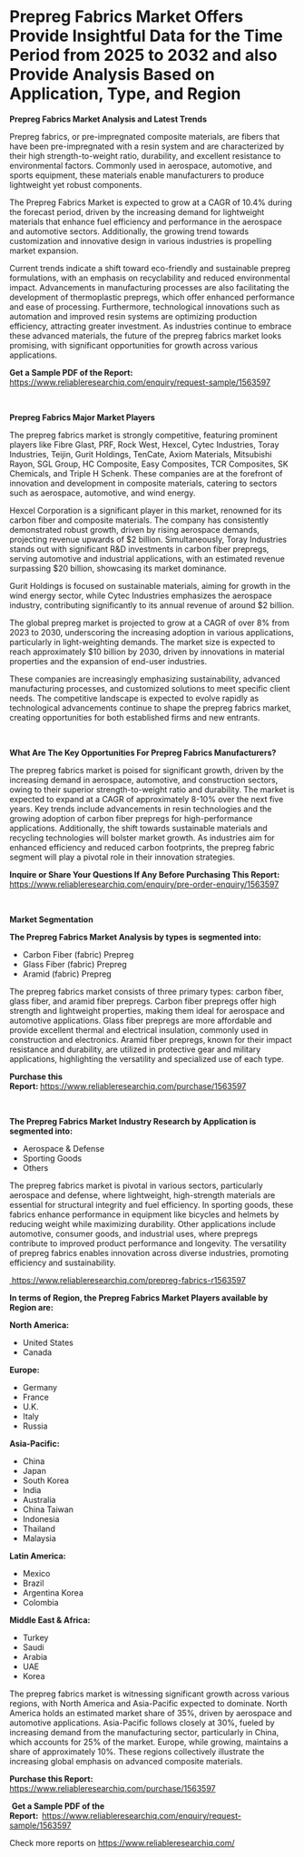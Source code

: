 <p><h1>Prepreg Fabrics Market Offers Provide Insightful Data for the Time Period from 2025 to 2032 and also Provide Analysis Based on Application, Type, and Region</h1></p><p><strong>Prepreg Fabrics Market Analysis and Latest Trends</strong></p>
<p><p>Prepreg fabrics, or pre-impregnated composite materials, are fibers that have been pre-impregnated with a resin system and are characterized by their high strength-to-weight ratio, durability, and excellent resistance to environmental factors. Commonly used in aerospace, automotive, and sports equipment, these materials enable manufacturers to produce lightweight yet robust components.</p><p>The Prepreg Fabrics Market is expected to grow at a CAGR of 10.4% during the forecast period, driven by the increasing demand for lightweight materials that enhance fuel efficiency and performance in the aerospace and automotive sectors. Additionally, the growing trend towards customization and innovative design in various industries is propelling market expansion.</p><p>Current trends indicate a shift toward eco-friendly and sustainable prepreg formulations, with an emphasis on recyclability and reduced environmental impact. Advancements in manufacturing processes are also facilitating the development of thermoplastic prepregs, which offer enhanced performance and ease of processing. Furthermore, technological innovations such as automation and improved resin systems are optimizing production efficiency, attracting greater investment. As industries continue to embrace these advanced materials, the future of the prepreg fabrics market looks promising, with significant opportunities for growth across various applications.</p></p>
<p><strong>Get a Sample PDF of the Report:&nbsp;</strong> <a href="https://www.reliableresearchiq.com/enquiry/request-sample/1563597?utm_campaign=2927&utm_medium=2&utm_source=Github&utm_content=ia&utm_term=02042025&utm_id=prepreg-fabrics">https://www.reliableresearchiq.com/enquiry/request-sample/1563597</a></p>
<p>&nbsp;</p>
<p><strong>Prepreg Fabrics Major Market Players</strong></p>
<p><p>The prepreg fabrics market is strongly competitive, featuring prominent players like Fibre Glast, PRF, Rock West, Hexcel, Cytec Industries, Toray Industries, Teijin, Gurit Holdings, TenCate, Axiom Materials, Mitsubishi Rayon, SGL Group, HC Composite, Easy Composites, TCR Composites, SK Chemicals, and Triple H Schenk. These companies are at the forefront of innovation and development in composite materials, catering to sectors such as aerospace, automotive, and wind energy.</p><p>Hexcel Corporation is a significant player in this market, renowned for its carbon fiber and composite materials. The company has consistently demonstrated robust growth, driven by rising aerospace demands, projecting revenue upwards of $2 billion. Simultaneously, Toray Industries stands out with significant R&D investments in carbon fiber prepregs, serving automotive and industrial applications, with an estimated revenue surpassing $20 billion, showcasing its market dominance.</p><p>Gurit Holdings is focused on sustainable materials, aiming for growth in the wind energy sector, while Cytec Industries emphasizes the aerospace industry, contributing significantly to its annual revenue of around $2 billion. </p><p>The global prepreg market is projected to grow at a CAGR of over 8% from 2023 to 2030, underscoring the increasing adoption in various applications, particularly in light-weighting demands. The market size is expected to reach approximately $10 billion by 2030, driven by innovations in material properties and the expansion of end-user industries.</p><p>These companies are increasingly emphasizing sustainability, advanced manufacturing processes, and customized solutions to meet specific client needs. The competitive landscape is expected to evolve rapidly as technological advancements continue to shape the prepreg fabrics market, creating opportunities for both established firms and new entrants.</p></p>
<p>&nbsp;</p>
<p><strong>What Are The Key Opportunities For Prepreg Fabrics Manufacturers?</strong></p>
<p><p>The prepreg fabrics market is poised for significant growth, driven by the increasing demand in aerospace, automotive, and construction sectors, owing to their superior strength-to-weight ratio and durability. The market is expected to expand at a CAGR of approximately 8-10% over the next five years. Key trends include advancements in resin technologies and the growing adoption of carbon fiber prepregs for high-performance applications. Additionally, the shift towards sustainable materials and recycling technologies will bolster market growth. As industries aim for enhanced efficiency and reduced carbon footprints, the prepreg fabric segment will play a pivotal role in their innovation strategies.</p></p>
<p><strong>Inquire or Share Your Questions If Any Before Purchasing This Report:</strong> <a href="https://www.reliableresearchiq.com/enquiry/pre-order-enquiry/1563597?utm_campaign=2927&utm_medium=2&utm_source=Github&utm_content=ia&utm_term=02042025&utm_id=prepreg-fabrics">https://www.reliableresearchiq.com/enquiry/pre-order-enquiry/1563597</a></p>
<p>&nbsp;</p>
<p><strong>Market Segmentation</strong></p>
<p><strong>The Prepreg Fabrics Market Analysis by types is segmented into:</strong></p>
<p><ul><li>Carbon Fiber (fabric) Prepreg</li><li>Glass Fiber (fabric) Prepreg</li><li>Aramid (fabric) Prepreg</li></ul></p>
<p><p>The prepreg fabrics market consists of three primary types: carbon fiber, glass fiber, and aramid fiber prepregs. Carbon fiber prepregs offer high strength and lightweight properties, making them ideal for aerospace and automotive applications. Glass fiber prepregs are more affordable and provide excellent thermal and electrical insulation, commonly used in construction and electronics. Aramid fiber prepregs, known for their impact resistance and durability, are utilized in protective gear and military applications, highlighting the versatility and specialized use of each type.</p></p>
<p><strong>Purchase this Report:&nbsp;</strong><a href="https://www.reliableresearchiq.com/purchase/1563597?utm_campaign=2927&utm_medium=2&utm_source=Github&utm_content=ia&utm_term=02042025&utm_id=prepreg-fabrics">https://www.reliableresearchiq.com/purchase/1563597</a></p>
<p>&nbsp;</p>
<p><strong>The Prepreg Fabrics Market Industry Research by Application is segmented into:</strong></p>
<p><ul><li>Aerospace & Defense</li><li>Sporting Goods</li><li>Others</li></ul></p>
<p><p>The prepreg fabrics market is pivotal in various sectors, particularly aerospace and defense, where lightweight, high-strength materials are essential for structural integrity and fuel efficiency. In sporting goods, these fabrics enhance performance in equipment like bicycles and helmets by reducing weight while maximizing durability. Other applications include automotive, consumer goods, and industrial uses, where prepregs contribute to improved product performance and longevity. The versatility of prepreg fabrics enables innovation across diverse industries, promoting efficiency and sustainability.</p></p>
<p><a href="https://www.reliableresearchiq.com/prepreg-fabrics-r1563597?utm_campaign=2927&utm_medium=2&utm_source=Github&utm_content=ia&utm_term=02042025&utm_id=prepreg-fabrics">&nbsp;https://www.reliableresearchiq.com/prepreg-fabrics-r1563597</a></p>
<p><strong>In terms of Region, the Prepreg Fabrics Market Players available by Region are:</strong></p>
<p>
    <p> <strong> North America: </strong>
        <ul>
            <li>United States</li>
            <li>Canada</li>
        </ul>
        </p> 
    <p> <strong> Europe: </strong>
        <ul>
            <li>Germany</li>
            <li>France</li>
            <li>U.K.</li>
            <li>Italy</li>
            <li>Russia</li>
        </ul>
        </p> 
    <p> <strong> Asia-Pacific: </strong>
        <ul>
            <li>China</li>
            <li>Japan</li>
            <li>South Korea</li>
            <li>India</li>
            <li>Australia</li>
            <li>China Taiwan</li>
            <li>Indonesia</li>
            <li>Thailand</li>
            <li>Malaysia</li>
        </ul>
        </p> 
    <p> <strong> Latin America: </strong>
        <ul>
            <li>Mexico</li>
            <li>Brazil</li>
            <li>Argentina Korea</li>
            <li>Colombia</li>
        </ul>
        </p> 
    <p> <strong> Middle East & Africa: </strong>
        <ul>
            <li>Turkey</li>
            <li>Saudi</li>
            <li>Arabia</li>
            <li>UAE</li>
            <li>Korea</li>
        </ul>
    </p>
    </p>
<p><p>The prepreg fabrics market is witnessing significant growth across various regions, with North America and Asia-Pacific expected to dominate. North America holds an estimated market share of 35%, driven by aerospace and automotive applications. Asia-Pacific follows closely at 30%, fueled by increasing demand from the manufacturing sector, particularly in China, which accounts for 25% of the market. Europe, while growing, maintains a share of approximately 10%. These regions collectively illustrate the increasing global emphasis on advanced composite materials.</p></p>
<p><strong>Purchase this Report: </strong><a href="https://www.reliableresearchiq.com/purchase/1563597?utm_campaign=2927&utm_medium=2&utm_source=Github&utm_content=ia&utm_term=02042025&utm_id=prepreg-fabrics">https://www.reliableresearchiq.com/purchase/1563597</a></p>
<p>&nbsp;<strong>Get a Sample PDF of the Report:&nbsp;&nbsp;</strong><a href="https://www.reliableresearchiq.com/enquiry/request-sample/1563597?utm_campaign=2927&utm_medium=2&utm_source=Github&utm_content=ia&utm_term=02042025&utm_id=prepreg-fabrics">https://www.reliableresearchiq.com/enquiry/request-sample/1563597</a></p>
<p><strong></strong></p>
<p>Check more reports on <a href="https://www.reliableresearchiq.com/?utm_campaign=2927&utm_medium=2&utm_source=Github&utm_content=ia&utm_term=02042025&utm_id=prepreg-fabrics">https://www.reliableresearchiq.com/</a></p>